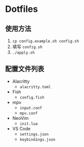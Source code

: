 # Dotfiles

## 使用方法

1. `cp config.example.sh config.sh`
2. 填写 `config.sh`
3. `./apply.sh`

## 配置文件列表

- Alacritty
    - `alacritty.toml`
- Fish
    - `config.fish`
- mpv
    - `input.conf`
    - `mpv.conf`
- NeoVim
    - `init.lua`
- VS Code
    - `settings.json`
    - `keybindings.json`